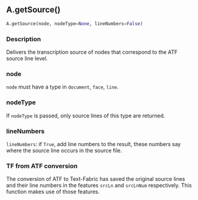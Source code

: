## A.getSource()

```python
A.getSource(node, nodeType=None, lineNumbers=False)
```

### Description
Delivers the transcription source of nodes that correspond to the
ATF source line level.

### node
`node` must have a type in `document`, `face`, `line`.

### nodeType
If `nodeType` is passed, only source lines of this type are returned.

### lineNumbers
`lineNumbers`: if `True`, add line numbers to the result,
these numbers say where the source line occurs in the source file.

### TF from ATF conversion
The conversion of ATF to Text-Fabric has saved the original source lines and
their line numbers in the features `srcLn` and `srcLnNum` respectively. This
function makes use of those features.
